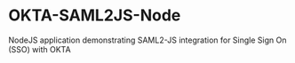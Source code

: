 # OKTA-SAML2JS-Node
NodeJS application demonstrating SAML2-JS integration for Single Sign On (SSO) with OKTA 
